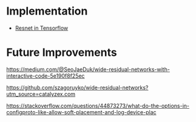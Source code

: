 # Implementation

- [Resnet in Tensorflow](https://github.com/taki0112/ResNet-Tensorflow/blob/f395de3a53ddd8bb53828c79bd3c17e77d59858d/ResNet.py) 

# Future Improvements

https://medium.com/@SeoJaeDuk/wide-residual-networks-with-interactive-code-5e190f8f25ec

https://github.com/szagoruyko/wide-residual-networks?utm_source=catalyzex.com

https://stackoverflow.com/questions/44873273/what-do-the-options-in-configproto-like-allow-soft-placement-and-log-device-plac